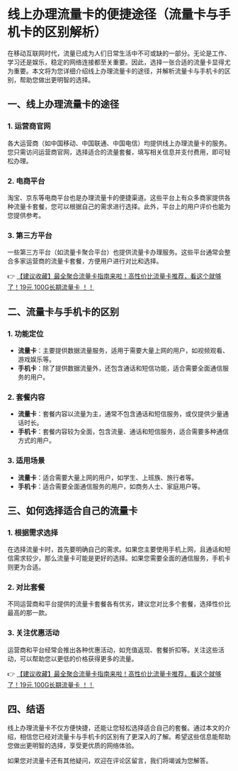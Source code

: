 # 线上办理流量卡的便捷途径（流量卡与手机卡的区别解析）

在移动互联网时代，流量已成为人们日常生活中不可或缺的一部分。无论是工作、学习还是娱乐，稳定的网络连接都至关重要。因此，选择一张合适的流量卡显得尤为重要。本文将为您详细介绍线上办理流量卡的途径，并解析流量卡与手机卡的区别，帮助您做出更明智的选择。

## 一、线上办理流量卡的途径

### 1. 运营商官网
各大运营商（如中国移动、中国联通、中国电信）均提供线上办理流量卡的服务。您只需访问运营商官网，选择适合的流量套餐，填写相关信息并支付费用，即可轻松办理。

### 2. 电商平台
淘宝、京东等电商平台也是办理流量卡的便捷渠道。这些平台上有众多商家提供各种流量卡套餐，您可以根据自己的需求进行选择。此外，平台上的用户评价也能为您提供参考。

### 3. 第三方平台
一些第三方平台（如流量卡聚合平台）也提供流量卡办理服务。这些平台通常会整合多家运营商的流量卡套餐，方便用户进行对比和选择。

👉 [【建议收藏】最全聚合流量卡指南来啦！高性价比流量卡推荐，看这个就够了！19元 100G长期流量卡 ！！](https://bit.ly/Liuliangka)

## 二、流量卡与手机卡的区别

### 1. 功能定位
- **流量卡**：主要提供数据流量服务，适用于需要大量上网的用户，如视频观看、游戏娱乐等。
- **手机卡**：除了提供数据流量外，还包含通话和短信功能，适合需要全面通信服务的用户。

### 2. 套餐内容
- **流量卡**：套餐内容以流量为主，通常不包含通话和短信服务，或仅提供少量通话时长。
- **手机卡**：套餐内容较为全面，包含流量、通话和短信服务，适合需要多种通信方式的用户。

### 3. 适用场景
- **流量卡**：适合需要大量上网的用户，如学生、上班族、旅行者等。
- **手机卡**：适合需要全面通信服务的用户，如商务人士、家庭用户等。

## 三、如何选择适合自己的流量卡

### 1. 根据需求选择
在选择流量卡时，首先要明确自己的需求。如果您主要使用手机上网，且通话和短信需求较少，那么流量卡可能是更好的选择。如果您需要全面的通信服务，手机卡则更为合适。

### 2. 对比套餐
不同运营商和平台提供的流量卡套餐各有优劣，建议您对比多个套餐，选择性价比最高的那一款。

### 3. 关注优惠活动
运营商和平台经常会推出各种优惠活动，如充值返现、套餐折扣等。关注这些活动，可以帮助您以更低的价格获得更多的流量。

👉 [【建议收藏】最全聚合流量卡指南来啦！高性价比流量卡推荐，看这个就够了！19元 100G长期流量卡 ！！](https://bit.ly/Liuliangka)

## 四、结语

线上办理流量卡不仅方便快捷，还能让您轻松选择适合自己的套餐。通过本文的介绍，相信您已经对流量卡与手机卡的区别有了更深入的了解。希望这些信息能帮助您做出更明智的选择，享受更优质的网络体验。

如果您对流量卡还有其他疑问，欢迎在评论区留言，我们将竭诚为您解答。